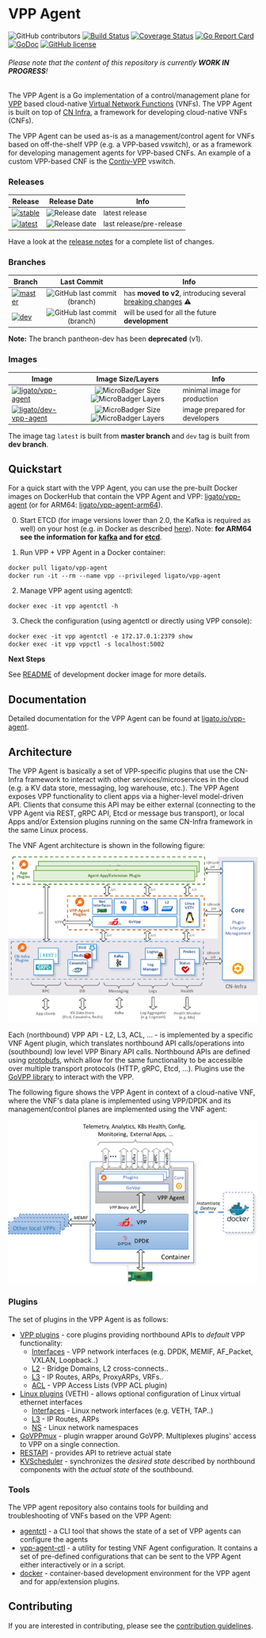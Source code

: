 # VPP Agent

![GitHub contributors](https://img.shields.io/github/contributors/ligato/vpp-agent.svg)
[![Build Status](https://travis-ci.org/ligato/vpp-agent.svg?branch=master)](https://travis-ci.org/ligato/vpp-agent)
[![Coverage Status](https://coveralls.io/repos/github/ligato/vpp-agent/badge.svg?branch=master)](https://coveralls.io/github/ligato/vpp-agent?branch=master)
[![Go Report Card](https://goreportcard.com/badge/github.com/ligato/vpp-agent)](https://goreportcard.com/report/github.com/ligato/vpp-agent)
[![GoDoc](https://godoc.org/github.com/ligato/vpp-agent?status.svg)](https://godoc.org/github.com/ligato/vpp-agent)
[![GitHub license](https://img.shields.io/badge/license-Apache%20license%202.0-blue.svg)](https://github.com/ligato/vpp-agent/blob/master/LICENSE)

###### Please note that the content of this repository is currently **WORK IN PROGRESS**!

The VPP Agent is a Go implementation of a control/management plane for [VPP][1] based
cloud-native [Virtual Network Functions][2] (VNFs). The VPP Agent is built on top of 
[CN Infra][16], a framework for developing cloud-native VNFs (CNFs).

The VPP Agent can be used as-is as a management/control agent for VNFs  based on off-the-shelf
VPP (e.g. a VPP-based vswitch), or as a framework for developing management agents for VPP-based
CNFs. An example of a custom VPP-based CNF is the [Contiv-VPP][20] vswitch.

### Releases

|Release|Release Date|Info|
|---|:---:|---|
|[![stable](https://img.shields.io/github/release/ligato/vpp-agent.svg?label=release&logo=github)](https://github.com/ligato/vpp-agent/releases/latest)|![Release date](https://img.shields.io/github/release-date/ligato/vpp-agent.svg?label=)|latest release|
|[![latest](https://img.shields.io/github/release-pre/ligato/vpp-agent.svg?label=release&logo=github)](https://github.com/ligato/vpp-agent/releases)|![Release date](https://img.shields.io/github/release-date-pre/ligato/vpp-agent.svg?label=)|last release/pre-release|

Have a look at the [release notes](CHANGELOG.md) for a complete list of changes.

### Branches

|Branch|Last Commit|Info|
|---|:---:|---|
|[![master](https://img.shields.io/badge/branch-master-blue.svg?logo=git&logoColor=white)](https://github.com/ligato/vpp-agent/tree/master)|![GitHub last commit (branch)](https://img.shields.io/github/last-commit/ligato/vpp-agent/master.svg?label=)| has **moved to v2**, introducing several [breaking changes](https://github.com/ligato/vpp-agent/blob/master/CHANGELOG.md#v200) :warning:|
|[![dev](https://img.shields.io/badge/branch-dev-green.svg?logo=git&logoColor=white)](https://github.com/ligato/vpp-agent/tree/dev)|![GitHub last commit (branch)](https://img.shields.io/github/last-commit/ligato/vpp-agent/dev.svg?label=)|will be used for all the future **development**|

**Note:** The branch pantheon-dev has been **deprecated** (v1).

### Images

|Image|Image Size/Layers|Info|
|---|:---:|---|
|[![ligato/vpp-agent](https://img.shields.io/badge/image-ligato/vpp--agent-blue.svg?logo=docker&logoColor=white)](https://cloud.docker.com/u/ligato/repository/docker/ligato/vpp-agent)|![MicroBadger Size](https://img.shields.io/microbadger/image-size/ligato/vpp-agent.svg) ![MicroBadger Layers](https://img.shields.io/microbadger/layers/ligato/vpp-agent.svg)|minimal image for production|
|[![ligato/dev-vpp-agent](https://img.shields.io/badge/image-ligato/dev--vpp--agent-blue.svg?logo=docker&logoColor=white)](https://cloud.docker.com/u/ligato/repository/docker/ligato/dev-vpp-agent)|![MicroBadger Size](https://img.shields.io/microbadger/image-size/ligato/dev-vpp-agent.svg) ![MicroBadger Layers](https://img.shields.io/microbadger/layers/ligato/dev-vpp-agent.svg)|image prepared for developers|

The image tag `latest` is built from **master branch** and `dev` tag is built from **dev branch**.

## Quickstart

For a quick start with the VPP Agent, you can use the pre-built Docker images on DockerHub
that contain the VPP Agent and VPP: [ligato/vpp-agent][14] (or for ARM64: [ligato/vpp-agent-arm64][17]).

0. Start ETCD (for image versions lower than 2.0, the Kafka is required as well) on your host (e.g. in Docker as described [here][15]).
   Note: **for ARM64 see the information for [kafka][18] and for [etcd][19]**.

1. Run VPP + VPP Agent in a Docker container:
```
docker pull ligato/vpp-agent
docker run -it --rm --name vpp --privileged ligato/vpp-agent
```

2. Manage VPP agent using agentctl:
```
docker exec -it vpp agentctl -h
```

3. Check the configuration (using agentctl or directly using VPP console):
```
docker exec -it vpp agentctl -e 172.17.0.1:2379 show
docker exec -it vpp vppctl -s localhost:5002
```

**Next Steps**

See [README](docker/dev/README.md) of development docker image for more details.

## Documentation

Detailed documentation for the VPP Agent can be found at [ligato.io/vpp-agent](https://ligato.io/vpp-agent/).

## Architecture

The VPP Agent is basically a set of VPP-specific plugins that use the 
CN-Infra framework to interact with other services/microservices in the
cloud (e.g. a KV data store, messaging, log warehouse, etc.). The VPP Agent
exposes VPP functionality to client apps via a higher-level model-driven 
API. Clients that consume this API may be either external (connecting to 
the VPP Agent via REST, gRPC API, Etcd or message bus transport), or local
Apps and/or Extension plugins running on the same CN-Infra framework in the 
same Linux process. 

The VNF Agent architecture is shown in the following figure: 

![vpp agent](docs/imgs/vpp_agent.png "VPP Agent & its Plugins on top of cn-infra")

Each (northbound) VPP API - L2, L3, ACL, ... - is implemented by a specific
VNF Agent plugin, which translates northbound API calls/operations into 
(southbound) low level VPP Binary API calls. Northbound APIs are defined 
using [protobufs][3], which allow for the same functionality to be accessible
over multiple transport protocols (HTTP, gRPC, Etcd, ...). Plugins use the 
[GoVPP library][4] to interact with the VPP.

The following figure shows the VPP Agent in context of a cloud-native VNF, 
where the VNF's data plane is implemented using VPP/DPDK and 
its management/control planes are implemented using the VNF agent:

![context](docs/imgs/context.png "VPP Agent & its Plugins on top of cn-infra")

### Plugins
 
The set of plugins in the VPP Agent is as follows:
* [VPP plugins](plugins/vpp) - core plugins providing northbound APIs to _default_ VPP functionality: 
  - [Interfaces](plugins/vpp/ifplugin) - VPP network interfaces (e.g. DPDK, MEMIF, AF_Packet, VXLAN, Loopback..)
  - [L2](plugins/vpp/l2plugin) - Bridge Domains, L2 cross-connects..
  - [L3](plugins/vpp/l3plugin) - IP Routes, ARPs, ProxyARPs, VRFs..
  - [ACL](plugins/vpp/aclplugin) - VPP Access Lists (VPP ACL plugin)
* [Linux plugins](plugins/linux) (VETH) - allows optional configuration of Linux virtual ethernet 
  interfaces
  - [Interfaces](plugins/linux/ifplugin) - Linux network interfaces (e.g. VETH, TAP..)
  - [L3](plugins/linux/l3plugin) - IP Routes, ARPs
  - [NS](plugins/linux/nsplugin) - Linux network namespaces
* [GoVPPmux](plugins/govppmux) - plugin wrapper around GoVPP. Multiplexes plugins' access to
  VPP on a single connection.
* [RESTAPI](plugins/restapi) - provides API to retrieve actual state
* [KVScheduler](plugins/kvscheduler) - synchronizes the *desired state* described by northbound
  components with the *actual state* of the southbound. 

### Tools

The VPP agent repository also contains tools for building and troubleshooting 
of VNFs based on the VPP Agent:

* [agentctl](cmd/agentctl) - a CLI tool that shows the state of a set of 
   VPP agents can configure the agents
* [vpp-agent-ctl](cmd/vpp-agent-ctl) - a utility for testing VNF Agent 
  configuration. It contains a set of pre-defined configurations that can 
  be sent to the VPP Agent either interactively or in a script. 
* [docker](docker) - container-based development environment for the VPP
  agent and for app/extension plugins.

## Contributing

If you are interested in contributing, please see the [contribution guidelines](CONTRIBUTING.md).

[1]: https://fd.io/technology/#vpp
[2]: https://github.com/ligato/cn-infra/blob/master/docs/readmes/cn_virtual_function.md
[3]: https://developers.google.com/protocol-buffers/
[4]: https://wiki.fd.io/view/GoVPP
[14]: https://hub.docker.com/r/ligato/vpp-agent
[15]: docker/dev/README.md#running-etcd-server-on-local-host
[16]: https://github.com/ligato/cn-infra
[17]: https://hub.docker.com/r/ligato/vpp-agent-arm64
[18]: docs/arm64/kafka.md
[19]: docs/arm64/etcd.md
[20]: https://github.com/contiv/vpp
